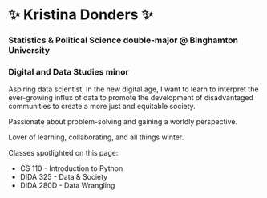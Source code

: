 # ✨ Kristina Donders ✨
### Statistics & Political Science double-major @ Binghamton University
### Digital and Data Studies minor

Aspiring data scientist. In the new digital age, I want to learn to interpret the ever-growing influx of data to promote the development of disadvantaged communities to create a more just and equitable society.

Passionate about problem-solving and gaining a worldly perspective.

Lover of learning, collaborating, and all things winter.

Classes spotlighted on this page:
* CS 110 - Introduction to Python
* DIDA 325 - Data & Society
* DIDA 280D - Data Wrangling


<!--
**kdonder1/kdonder1** is a ✨ _special_ ✨ repository because its `README.md` (this file) appears on your GitHub profile.

Here are some ideas to get you started:

- 🔭 I’m currently working on ...
- 🌱 I’m currently learning ...
- 👯 I’m looking to collaborate on ...
- 🤔 I’m looking for help with ...
- 💬 Ask me about ...
- 📫 How to reach me: ...
- 😄 Pronouns: ...
- ⚡ Fun fact: ...
-->
